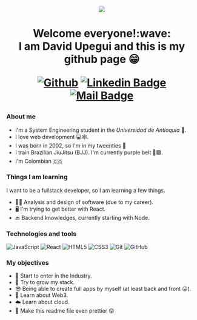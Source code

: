<p align="center"><img src="https://i.imgur.com/A6bWGFl.gif"/></p>


<h1 align="center">Welcome everyone!:wave: <br/> I am David Upegui and this is my github page 😁</p>

[![Github](https://img.shields.io/badge/-Github-000?style=flat&logo=Github&logoColor=white)](https://github.com/DavidUpegui)
[![Linkedin Badge](https://img.shields.io/badge/-David_Upegui-blue?style=flat-square&logo=Linkedin&logoColor=white&link=https://www.linkedin.com/in/davidupeguilondono/)](https://www.linkedin.com/in/davidupeguilondono/)
[![Mail Badge](https://img.shields.io/badge/-dupegui2002@gmail.com-c14438?style=flat&logo=Gmail&logoColor=white&link=mailto:dupegui2002@gmail.com)](mailto:dupegui2002@gmail.com)

### About me
- I'm a System Engineering student in the _Universidad de Antioquia_ 🏫.
- I love web development 💻🕸️.
- I was born in 2002, so I'm in my tweenties 🤟
- I train Brazilian JiuJitsu (BJJ). I'm currently purple belt 🥋🟪.
- I'm Colombian 🇨🇴

### Things I am learning
I want to be a fullstack developer, so I am learning a few things.
- 🧑‍🔬 Analysis and design of software (due to my career).
- 🖥️ I'm trying to get better with React.
- 🔙 Backend knowledges, currently starting with Node.

### Technologies and tools
![JavaScript](https://img.shields.io/badge/-JavaScript-black?style=flat-square&logo=javascript)
![React](https://img.shields.io/badge/-React-black?style=flat-square&logo=react)
![HTML5](https://img.shields.io/badge/-HTML5-black?style=flat-square&logo=html5&logoColor=white)
![CSS3](https://img.shields.io/badge/-CSS3-black?style=flat-square&logo=css3)
![Git](https://img.shields.io/badge/-Git-black?style=flat-square&logo=git)
![GitHub](https://img.shields.io/badge/-GitHub-black?style=flat-square&logo=github)

### My objectives

- 👷 Start to enter in the Industry. 
- 🌱 Try to grow my stack.
- 😎 Being able to create full apps by myself (at least back and front 😜).
- 🤖 Learn about Web3. 
- ☁️ Learn about cloud.
- 🌈 Make this readme file even prettier 😝
